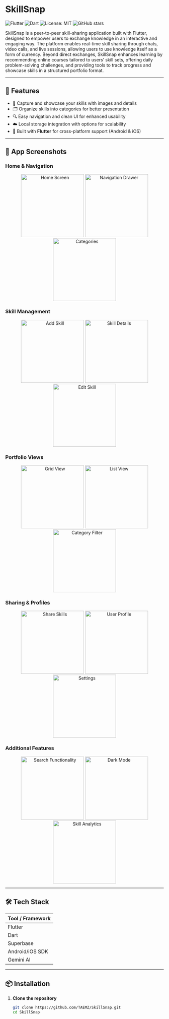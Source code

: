 # SkillSnap

![Flutter](https://img.shields.io/badge/Flutter-3.x-blue?logo=flutter)
![Dart](https://img.shields.io/badge/Dart-2.x-blue?logo=dart)
![License: MIT](https://img.shields.io/badge/License-MIT-green.svg)
![GitHub stars](https://img.shields.io/github/stars/TAEMZ/SkillSnap?style=social)

SkillSnap is a peer-to-peer skill-sharing application built with Flutter, designed to empower users to exchange knowledge in an interactive and engaging way. The platform enables real-time skill sharing through chats, video calls, and live sessions, allowing users to use knowledge itself as a form of currency. Beyond direct exchanges, SkillSnap enhances learning by recommending online courses tailored to users’ skill sets, offering daily problem-solving challenges, and providing tools to track progress and showcase skills in a structured portfolio format.

---

## 🚀 Features

- 📸 Capture and showcase your skills with images and details  
- 🗂️ Organize skills into categories for better presentation  
- 🔍 Easy navigation and clean UI for enhanced usability  
- ☁️ Local storage integration with options for scalability  
- 📱 Built with **Flutter** for cross-platform support (Android & iOS)

---

## 📸 App Screenshots

### Home & Navigation
<div align="center">
  <img src="assets/img15.png" width="200" alt="Home Screen">
  <img src="assets/img3.png" width="200" alt="Navigation Drawer">
  <img src="assets/img11.png" width="200" alt="Categories">
</div>

### Skill Management
<div align="center">
  <img src="assets/img1.png" width="200" alt="Add Skill">
  <img src="assets/img7.png" width="200" alt="Skill Details">
  <img src="assets/img6.png" width="200" alt="Edit Skill">
</div>

### Portfolio Views
<div align="center">
  <img src="assets/img5.png" width="200" alt="Grid View">
  <img src="assets/img8.png" width="200" alt="List View">
  <img src="assets/img9.png" width="200" alt="Category Filter">
</div>

### Sharing & Profiles
<div align="center">
  <img src="assets/img10.png" width="200" alt="Share Skills">
  <img src="assets/img2.png" width="200" alt="User Profile">
  <img src="assets/img12.png" width="200" alt="Settings">
</div>

### Additional Features
<div align="center">
  <img src="assets/img13.png" width="200" alt="Search Functionality">
  <img src="assets/img14.png" width="200" alt="Dark Mode">
  <img src="assets/img4.png" width="200" alt="Skill Analytics">
</div>

---

## 🛠️ Tech Stack

| Tool / Framework 
|-----------------
| Flutter         
| Dart             
| Superbase 
| Android/iOS SDK  
|Gemini AI

---

## 📦 Installation

1. **Clone the repository**
   ```bash
   git clone https://github.com/TAEMZ/SkillSnap.git
   cd SkillSnap
